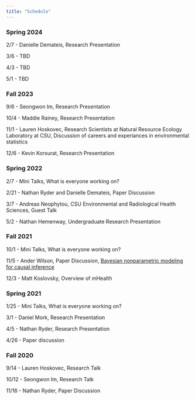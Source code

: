 ```yaml
---
title: "Schedule"
---
```




### Spring 2024

2/7 - Danielle Demateis, Research Presentation

3/6 - TBD

4/3 - TBD

5/1 - TBD


### Fall 2023

9/6 - Seongwon Im, Research Presentation

10/4 - Maddie Rainey, Research Presentation

11/1 - Lauren Hoskovec, Research Scientists at Natural Resource Ecology Laboratory at CSU, Discussion of careers and experiances in environmental statistics

12/6 - Kevin Korsurat, Research Presentation


### Spring 2022

2/7 - Mini Talks, What is everyone working on?  

2/21 - Nathan Ryder and Danielle Demateis, Paper Discussion

3/7 - Andreas Neophytou, CSU Environmental and Radiological Health Sciences, Guest Talk

5/2 - Nathan Hemenway, Undergraduate Research Presentation 


### Fall 2021

10/1 - Mini Talks, What is everyone working on?

11/5 - Ander Wilson, Paper Discussion, [Bayesian nonparametric modeling for causal inference](https://www.tandfonline.com/doi/abs/10.1198/jcgs.2010.08162)

12/3 - Matt Koslovsky, Overview of mHealth

### Spring 2021

1/25 - Mini Talks, What is everyone working on?

3/1 - Daniel Mork, Research Presentation 

4/5 - Nathan Ryder, Research Presentation

4/26 - Paper discussion

### Fall 2020

9/14 - Lauren Hoskovec, Research Talk

10/12 - Seongwon Im, Research Talk

11/16 - Nathan Ryder, Paper Discussion

